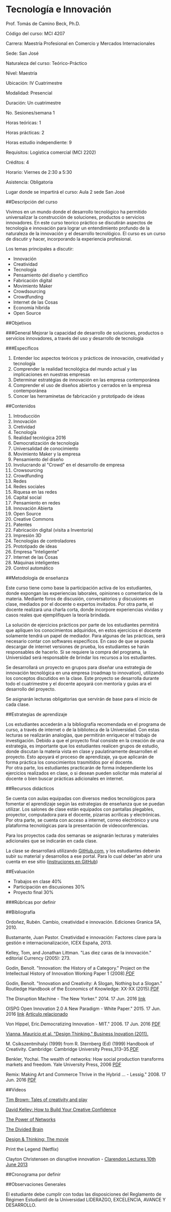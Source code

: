 # Tecnología e Innovación

Prof. Tomás de Camino Beck, Ph.D.

Código del curso: MCI 4207

Carrera: Maestría Profesional en Comercio y Mercados Internacionales

Sede: San José

Naturaleza del curso:  Teórico-Práctico

Nivel: Maestría

Ubicación: IV Cuatrimestre

Modalidad: Presencial

Duración: Un cuatrimestre

No. Sesiones/semana 1

Horas teóricas: 1

Horas prácticas: 2

Horas estudio independiente: 9

Requisitos: Logística comercial (MCI 2202)

Créditos: 4

Horario: Viernes de 2:30 a 5:30

Asistencia: Obligatoria

Lugar donde se impartirá el curso: Aula 2 sede San José


##Descripción del curso

Vivimos en un mundo donde el desarrollo tecnológico ha permitido universalizar la construcción de soluciones, productos o servicios innovadores. En este curso teorico práctico se discutirán aspectos de tecnología e innovación para lograr un entendimiento profundo de la naturaleza de la innovación y el desarrollo tecnológico.  El curso es un curso de discutir y hacer, incorporando la experiencia profesional.

Los temas principales a discutir:

* Innovación
* Creatividad
* Tecnología
* Pensamiento del diseño y científico
* Fabricación digital
* Movimiento Maker
* Crowdsourcing
* Crowdfunding
* Internet de las Cosas
* Economía híbrida
* Open Source

##Objetivos

###General
Mejorar la capacidad de desarrollo de soluciones, productos o servicios innovadores, a través del uso y desarrollo de tecnología

###Específicos

1. Entender loc aspectos teóricos y prácticos de innovación, creatividad y tecnología
2. Comprender la realidad tecnológica del mundo actual y las implicaciones en nuestras empresas
3. Determinar estratégias de innovación en las empresa contemporánea
4. Comprender el uso de diseños abiertos y cerrados en la empresa contemporánea
5. Concer las herraminetas de fabricación y prototipado de ideas

##Contenidos

1. Introducción
  1. Innovación
  2. Cretividad
  3. Tecnología
2. Realidad tecnlógica 2016
  1. Democratización de tecnología
  2. Universalidad de conocimiento
3. Movimiento Maker y la empresa
4. Pensamiento del diseño
5. Involucrando al "Crowd" en el desarrollo de empresa
  1. Crowsourcing
  2. Crowdfunding
6. Redes
  1. Redes sociales
  2. Riquesa en las redes
  3. Capital social
  4. Pensamiento en redes
7. Innovación Abierta
  1. Open Source
  2. Creative Commons
  3. Patentes
8. Fabricación digital (visita a Inventoría)
  1. Impresión 3D
  2. Tecnologías de controladores
  3. Prototipado de ideas
9. Empresa "Inteligente"
  1. Internet de las Cosas
  2. Máquinas inteligentes
  3. Control automático


##Metodología de enseñanza

Este curso tiene como base la participación activa de los estudiantes, donde expongan las experiencias laborales, opiniones o comentarios de la materia. Mediante foros de discusión, conversatorios y discusiones en clase, mediados por el docente o expertos invitados. Por otra parte, el docente realizará una charla corta, donde incorpore experiencias vividas y casos reales que ejemplifiquen la teoría brindada. 

La solución de ejercicios prácticos por parte de los estudiantes permitirá que apliquen los conocimientos adquiridos, en estos ejercicios el docente solamente tendrá un papel de mediador. Para algunas de las prácticas, será necesario contar con softwares específicos. En caso de que se pueda descargar de internet versiones de prueba, los estudiantes se harán responsables de hacerlo. Si se requiere la compra del programa, la Universidad será responsable de brindar los recursos a los estudiantes.   

Se desarrollará un proyecto en grupos para diseñar una estrategia de innovación tecnológica en una empresa (roadmap to innovation), utilizando los conceptos discutidos en la clase. Este proyecto se desarrolla durante todo el cuatrimestre y el docente apoyará con mentoría y guías ara el desarrollo del proyecto.

Se asignarán lecturas obligatorias que servirán de base para el inicio de cada clase.

##Estrategias de aprendizaje

Los estudiantes accederán a la bibliografía recomendada en el programa de curso, a través de internet o de la biblioteca de la Universidad. Con estas lecturas se realizarán analogías, que permitirán enriquecer el trabajo de investigación. 
Debido a que el proyecto final consiste en la creación de una estrategia, es importante que los estudiantes realicen grupos de estudio, donde discutan la materia vista en clase y paulatinamente desarrollen el proyecto. Esto apoyará el proceso de aprendizaje, ya que aplicarán de forma práctica los conocimientos trasmitidos por el docente.  
Por otra parte, los estudiantes practicarán de forma independiente los ejercicios realizados en clase, o si desean pueden solicitar más material al docente o bien buscar prácticas adicionales en internet.  

##Recursos didácticos

Se cuenta con aulas equipadas con diversos medios tecnológicos para fomentar el aprendizaje según las estrategias de enseñanza que se puedan utilizar. Los salones de clase están equipados con pantallas plegables, proyector, computadora para el docente, pizarras acrílicas y electrónicas. Por otra parte, se cuenta con acceso a internet, correo electrónico y una plataforma tecnológicas para la presentación de videoconferencias. 

Para los proyectos cada dos semanas se asignarán lecturas y materiales adicionales que se indicarán en cada clase.
 
La clase se desarrollará utilizando [GitHub.com](https://github.com/), y los estudiantes deberán subir su material y desarrollos a ese portal. Para lo cual deber'an abrir una cuenta en ese sitio ([instruciones en GitHub](https://help.github.com/articles/signing-up-for-a-new-github-account/))

##Evaluación

* Trabajos en clase 40%
* Participación en discusiones 30%
* Proyecto final 30%

###Rúbricas 
por definir

##Bibliografía

Ordoñez, Rubén. Cambio, creatividad e innovación. Ediciones Granica SA, 2010.

Bustamante, Juan Pastor. Creatividad e innovación: Factores clave para la gestión e internacionalización, ICEX España, 2013. 

Kelley, Tom, and Jonathan Littman. "Las diez caras de la innovación." editorial Currency (2005): 273.

Godin, Benoît. "Innovation: the History of a Category." Project on the Intellectual History of Innovation Working Paper 1 (2008).[PDF](http://www.csiic.ca/PDF/IntellectualNo1.pdf)

Godin, Benoît. "Innovation and Creativity: A Slogan, Nothing but a Slogan." Routledge Handbook of the Economics of Knowledge: XX-XX (2015).[PDF](http://www.csiic.ca/PDF/CreativityEnglish.pdf)

The Disruption Machine - The New Yorker." 2014. 17 Jun. 2016 [link](http://www.newyorker.com/magazine/2014/06/23/the-disruption-machine)

OISPG Open Innovation 2.0 A New Paradigm - White Paper." 2015. 17 Jun. 2016 [link](http://ec.europa.eu/newsroom/dae/document.cfm?doc_id=2182)  [Artículo relacionado](http://www.nature.com/news/twelve-principles-for-open-innovation-2-0-1.19911#/b1)

Von Hippel, Eric.Democratizing Innovation - MIT." 2006. 17 Jun. 2016 [PDF](http://papers.ssrn.com/sol3/papers.cfm?abstract_id=712763)

[Vianna, Maurício et al. "Design Thinking." Business Inovation (2011).
](http://na-magazynie.pl/wp-content/uploads/2015/03/Design-Thinking-The-Book.pdf)

M. Csikszentmihalyi (1999)  from R. Sternberg (Ed) (1999) Handbook of
Creativity. Cambridge: Cambridge University Press,313–35.[PDF](http://www.sagepub.com/sites/default/files/upm-binaries/11443_01_Henry_Ch01.pdf)

Benkler, Yochai. The wealth of networks: How social production transforms markets and freedom. Yale University Press, 2006 [PDF](http://www.benkler.org/Benkler_Wealth_Of_Networks.pdf)

Remix: Making Art and Commerce Thrive in the Hybrid ... - Lessig." 2008. 17 Jun. 2016 [PDF](https://drive.google.com/file/d/0B7yrv8bM1_OAYTgtUkd4SE54eEk/view?usp=sharing)

##Videos

[Tim Brown: Tales of creativity and play](https://www.youtube.com/watch?v=RjwUn-aA0VY)

[David Kelley: How to Build Your Creative Confidence](https://www.youtube.com/watch?v=16p9YRF0l-g)

[The Power of Networks](https://www.youtube.com/watch?v=nJmGrNdJ5Gw&list=PL39BF9545D740ECFF&index=5)

[The Divided Brain](https://www.youtube.com/watch?v=dFs9WO2B8uI&index=6&list=PL39BF9545D740ECFF)

[Design & Thinking: The movie](https://www.youtube.com/watch?v=Z_YwyMssN0Y)

Print the Legend (Netflix)

Clayton Christensen on disruptive innovation - [Clarendon Lectures 10th June 2013](https://www.youtube.com/watch?v=rpkoCZ4vBSI)

##Cronograma
por definir


##Observaciones Generales

El estudiante debe cumplir con todas las disposiciones del Reglamento de Régimen Estudiantil de la Universidad LIDERAZGO, EXCELENCIA, AVANCE Y DESARROLLO. 



